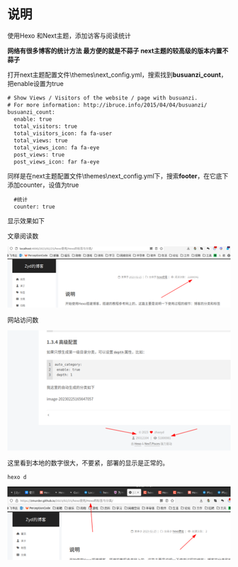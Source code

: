 # 说明

使用Hexo 和Next主题，添加访客与阅读统计

**网络有很多博客的统计方法 最方便的就是不蒜子 next主题的较高级的版本内置不蒜子**

打开next主题配置文件\themes\next_config.yml，搜索找到**busuanzi_count**，把enable设置为true

```shell
# Show Views / Visitors of the website / page with busuanzi.
# For more information: http://ibruce.info/2015/04/04/busuanzi/
busuanzi_count:
  enable: true
  total_visitors: true
  total_visitors_icon: fa fa-user
  total_views: true
  total_views_icon: fa fa-eye
  post_views: true
  post_views_icon: far fa-eye
```

同样是在next主题配置文件\themes\next_config.yml下，搜索**footer**，在它底下添加counter，设值为true

```shell
  #统计
  counter: true
```

显示效果如下

文章阅读数

![image-20230225171920711](Hexo阅读与访客统计/image-20230225171920711.png)

网站访问数

![image-20230225171939110](Hexo阅读与访客统计/image-20230225171939110.png)

这里看到本地的数字很大，不要紧，部署的显示是正常的。

```shell
hexo d
```

![image-20230225172113893](Hexo阅读与访客统计/image-20230225172113893.png)
